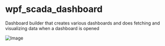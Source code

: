 # wpf_scada_dashboard
Dashboard builder that creates various dashboards and does fetching and visualizing data when a dashboard is opened

![Image](https://github.com/nagasudhirpulla/wpf_scada_dashboard/raw/master/img/arch.png)